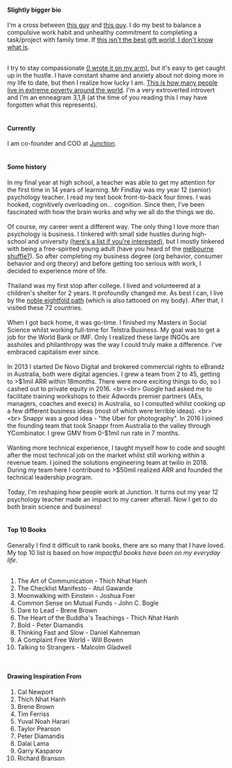 
#### Slightly bigger bio
I'm a cross between [this guy](https://www.youtube.com/watch?v=9QCgqQdmr0M) and [this guy](https://www.youtube.com/watch?v=sVpsZxR89Mg). I do my best to balance a compulsive work habit and unhealthy commitment to completing a task/project with family time. If [this isn't the best gift world, I don't know what is](/images/about/axel.jpg).
<br><br>

I try to stay compassionate [(I wrote it on my arm)](/images/about/arm.jpg), but it's easy to get caught up in the hustle. I have constant shame and anxiety about not doing more in my life to date, but then I realize how lucky I am. [This is how many people live in extreme poverty around the world](https://worldpoverty.io/). I'm a very extroverted introvert and I'm an enneagram 3,1,8 (at the time of you reading this I may have forgotten what this represents).
<br><br>
#### Currently
I am co-founder and COO at [Junction](https://getjunction.io).
<br><br>
#### Some history
In my final year at high school, a teacher was able to get my attention for the first time in 14 years of learning. Mr Findlay was my year 12 (senior) psychology teacher. I read my text book front-to-back four times. I was hooked, cognitively overloading on... cognition. Since then, I've been fascinated with how the brain works and why we all do the things we do.
<br><br>
Of course, my career went a different way. The only thing I love more than psychology is business. I tinkered with small side hustles during high-school and university [(here's a list if you're interested)](/images/about/hustle.png), but I mostly tinkered with being a free-spirited young adult (have you heard of the [melbourne shuffle?](https://en.wikipedia.org/wiki/Melbourne_shuffle)). So after completing my business degree (org behavior, consumer behavior and org theory) and before getting too serious with work, I decided to experience more of life.
<br><br>
Thailand was my first stop after college. I lived and volunteered at a children's shelter for 2 years. It profoundly changed me. As best I can, I live by the [noble eightfold path](https://en.wikipedia.org/wiki/Noble_Eightfold_Path) (which is also tattooed on my body). After that, I visited these 72 countries.
<br><br>
When I got back home, it was go-time. I finished my Masters in Social Science whilst working full-time for Telstra Business. My goal was to get a job for the World Bank or IMF. Only I realized these large INGOs are assholes and philanthropy was the way I could truly make a difference. I've embraced capitalism ever since.
<br><br>
In 2013 I started De Novo Digital and brokered commercial rights to eBrandz in Australia, both were digital agencies. I grew a team from 2 to 45, getting to >$1mil ARR within 18months. There were more exciting things to do, so I cashed out to private equity in 2016.
<br><br>
Google had asked me to facilitate training workshops to their Adwords premier partners (AEs, managers, coaches and execs) in Australia, so I consulted whilst cooking up a few different business ideas (most of which were terrible ideas).
<br><br>
Snappr was a good idea - "the Uber for photography". In 2016 I joined the founding team that took Snappr from Australia to the valley through YCombinator. I grew GMV from 0-$1mil run rate in 7 months.
<br><br>
Wanting more technical experience, I taught myself how to code and sought after the most technical job on the market whilst still working within a revenue team. I joined the solutions engineering team at twilio in 2018. During my team here I contribued to >$50mil realized ARR and founded the technical leadership program.
<br><br>
Today, I'm reshaping how people work at Junction. It turns out my year 12 psychology teacher made an impact to my career afterall. Now I get to do both brain science and business!
<br><br>

#### Top 10 Books
Generally I find it difficult to rank books, there are so many that I have loved. My top 10 list is based on how *impactful books have been on my everyday life*.<br><br>
1. The Art of Communication - Thich Nhat Hanh<br>
2. The Checklist Manifesto - Atul Gawande<br>
3. Moonwalking with Einstein - Joshua Foer<br>
4. Common Sense on Mutual Funds - John C. Bogle<br>
5. Dare to Lead - Brene Brown<br>
6. The Heart of the Buddha's Teachings - Thich Nhat Hanh<br>
7. Bold - Peter Diamandis<br>
8. Thinking Fast and Slow - Daniel Kahneman<br>
9. A Complaint Free World - Will Bowen<br>
10. Talking to Strangers - Malcolm Gladwell<br>
<br>

#### Drawing Inspiration From
1. Cal Newport<br>
2. Thich Nhat Hanh<br>
3. Brene Brown<br>
4. Tim Ferriss<br>
5. Yuval Noah Harari<br>
6. Taylor Pearson<br>
7. Peter Diamandis<br>
8. Dalai Lama<br>
9. Garry Kasparov<br>
10. Richard Branson<br>
<br><br>

